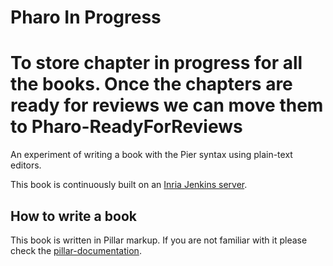 # Pharo In Progress
To store chapter in progress for all the books. Once the chapters are ready for reviews we can move them to Pharo-ReadyForReviews
====================

An experiment of writing a book with the Pier syntax using plain-text editors.

This book is continuously built on an [Inria Jenkins server](https://ci.inria.fr/pharo-contribution/job/PharoBookWorkInProgress/).


How to write a book
-------------------

This book is written in Pillar markup. If you are not familiar with it please check the [pillar-documentation](https://github.com/pillar-markup/pillar-documentation).
